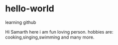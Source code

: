 # hello-world
learning github


Hi Samarth here
i am fun loving person.
hobbies are:
cooking,singing,swimming and many more.

